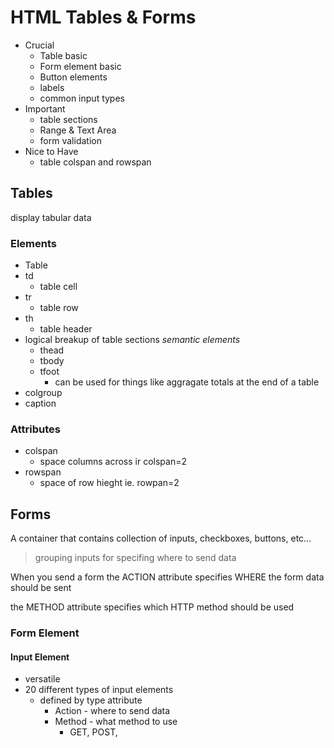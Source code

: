 # HTML Tables & Forms

- Crucial
  - Table basic
  - Form element basic
  - Button elements
  - labels
  - common input types
- Important
  - table sections
  - Range & Text Area
  - form validation
- Nice to Have
  - table colspan and rowspan

## Tables

display tabular data

### Elements

- Table
- td
  - table cell
- tr
  - table row
- th
  - table header
- logical breakup of table sections _semantic elements_
  - thead
  - tbody
  - tfoot
    - can be used for things like aggragate totals at the end of a table
- colgroup
- caption

### Attributes

- colspan
  - space columns across ir colspan=2
- rowspan
  - space of row hieght ie. rowpan=2

## Forms

A container that contains collection of inputs, checkboxes, buttons, etc...

> grouping inputs for specifing where to send data

When you send a form the ACTION attribute specifies WHERE the form data should be sent

the METHOD attribute specifies which HTTP method should be used

### Form Element

#### Input Element

- versatile
- 20 different types of input elements
  - defined by type attribute
    - Action - where to send data
    - Method - what method to use
      - GET, POST,
